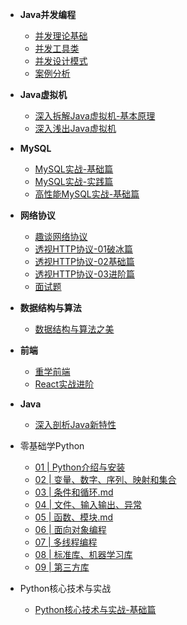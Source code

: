 <!-- docs/_sidebar.md -->

- **Java并发编程**
  - [并发理论基础](A类/A01-Java并发编程/[极客时间]-Java并发编程-第1部分-并发理论基础.md "并发编程理论基础")
  - [并发工具类](A类/A01-Java并发编程/[极客时间]-Java并发编程-第2部分-并发工具类.md "Java并发编程的工具类")
  - [并发设计模式](A类/A01-Java并发编程/[极客时间]-Java并发编程-第3部分-并发设计模式.md "并发编程的设计模式")
  - [案例分析](A类/A01-Java并发编程/[极客时间]-Java并发编程-第4部分-案例分析.md "并发编程案例分析")
  
- **Java虚拟机**
  - [深入拆解Java虚拟机-基本原理](A类/A02-Java虚拟机/[极客时间]-深入拆解Java虚拟机-01基本原理.md)
  - [深入浅出Java虚拟机](A类/A02-Java虚拟机/[拉勾教育]-深入浅出Java虚拟机.md)

- **MySQL**
  - [MySQL实战-基础篇](A类/A03-MySQL/[极客时间]-MySQL实战-01基础篇.md)
  - [MySQL实战-实践篇](A类/A03-MySQL/[极客时间]-MySQL实战-02实践篇.md)
  - [高性能MySQL实战-基础篇](A类/A03-MySQL/[拉勾教育]-高性能MySQL实战-01基础篇.md)

- **网络协议**
  - [趣谈网络协议](A类/A04-网络协议/[极客时间]-趣谈网络协议.md)
  - [透视HTTP协议-01破冰篇](A类/A04-网络协议/[极客时间]透视HTTP协议-01破冰篇.md)
  - [透视HTTP协议-02基础篇](A类/A04-网络协议/[极客时间]透视HTTP协议-02基础篇.md)
  - [透视HTTP协议-03进阶篇](A类/A04-网络协议/[极客时间]透视HTTP协议-03进阶篇.md)
  - [面试题](A类/A04-网络协议/面试题.md)

- **数据结构与算法**
  - [数据结构与算法之美](A类/A05-数据结构与算法/[极客时间]-数据结构与算法之美.md)

- **前端**
  - [重学前端](A类/A06-前端/[极客时间]-重学前端.md)
  - [React实战进阶](A类/A06-前端/[极客时间]-React实战进阶.md)
  
- **Java**
  - [深入剖析Java新特性](A类/A07-Java/深入剖析Java新特性-模块1-提升编码效率.md)

- 零基础学Python
  - [01 | Python介绍与安装](A类/Python/零基础学Python/01Python介绍与安装.md)
  - [02 | 变量、数字、序列、映射和集合](A类/Python/零基础学Python/02变量、数字、序列、映射和集合.md)
  - [03 | 条件和循环.md](A类/Python/零基础学Python/03条件和循环.md)
  - [04 | 文件、输入输出、异常](A类/Python/零基础学Python/04文件、输入输出、异常.md)
  - [05 | 函数、模块.md](A类/Python/零基础学Python/05函数、模块.md)
  - [06 | 面向对象编程](A类/Python/零基础学Python/06面向对象编程.md)
  - [07 | 多线程编程](A类/Python/零基础学Python/07多线程编程.md)
  - [08 | 标准库、机器学习库](A类/Python/零基础学Python/08标准库、机器学习库.md)
  - [09 | 第三方库](A类/Python/零基础学Python/09第三方库.md)

- Python核心技术与实战
  - [Python核心技术与实战-基础篇](A类/Python/Python核心技术与实战/Python核心技术与实战-基础篇.md)